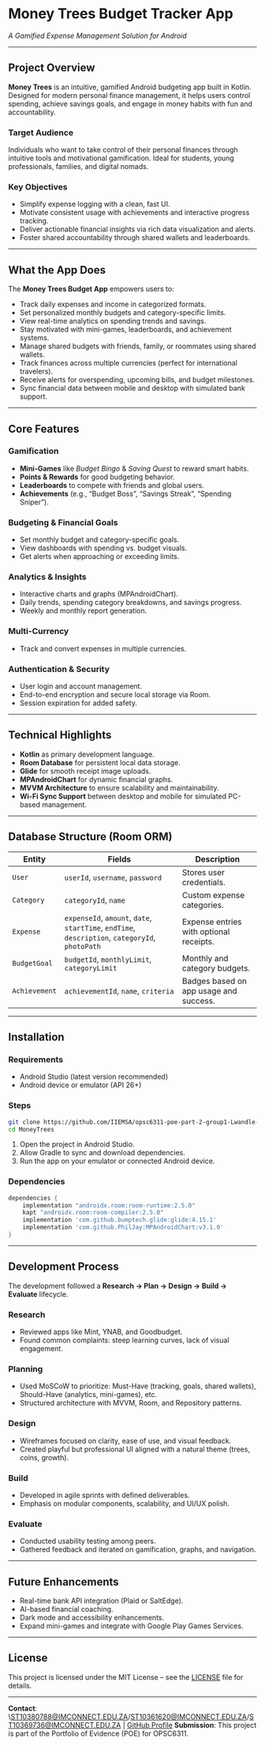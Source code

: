 # Money Trees Budget Tracker App

*A Gamified Expense Management Solution for Android*

---

##  Project Overview

**Money Trees** is an intuitive, gamified Android budgeting app built in Kotlin. Designed for modern personal finance management, it helps users control spending, achieve savings goals, and engage in money habits with fun and accountability.

###  Target Audience

Individuals who want to take control of their personal finances through intuitive tools and motivational gamification. Ideal for students, young professionals, families, and digital nomads.

### Key Objectives

* Simplify expense logging with a clean, fast UI.
* Motivate consistent usage with achievements and interactive progress tracking.
* Deliver actionable financial insights via rich data visualization and alerts.
* Foster shared accountability through shared wallets and leaderboards.

---

## What the App Does

The **Money Trees Budget App** empowers users to:

* Track daily expenses and income in categorized formats.
* Set personalized monthly budgets and category-specific limits.
* View real-time analytics on spending trends and savings.
* Stay motivated with mini-games, leaderboards, and achievement systems.
* Manage shared budgets with friends, family, or roommates using shared wallets.
* Track finances across multiple currencies (perfect for international travelers).
* Receive alerts for overspending, upcoming bills, and budget milestones.
* Sync financial data between mobile and desktop with simulated bank support.

---

## Core Features

### Gamification

* **Mini-Games** like *Budget Bingo* & *Saving Quest* to reward smart habits.
* **Points & Rewards** for good budgeting behavior.
* **Leaderboards** to compete with friends and global users.
* **Achievements** (e.g., “Budget Boss”, “Savings Streak”, “Spending Sniper”).

### Budgeting & Financial Goals

* Set monthly budget and category-specific goals.
* View dashboards with spending vs. budget visuals.
* Get alerts when approaching or exceeding limits.

### Analytics & Insights

* Interactive charts and graphs (MPAndroidChart).
* Daily trends, spending category breakdowns, and savings progress.
* Weekly and monthly report generation.

### Multi-Currency 

* Track and convert expenses in multiple currencies.

### Authentication & Security

* User login and account management.
* End-to-end encryption and secure local storage via Room.
* Session expiration for added safety.

---

## Technical Highlights

* **Kotlin** as primary development language.
* **Room Database** for persistent local data storage.
* **Glide** for smooth receipt image uploads.
* **MPAndroidChart** for dynamic financial graphs.
* **MVVM Architecture** to ensure scalability and maintainability.
* **Wi-Fi Sync Support** between desktop and mobile for simulated PC-based management.

---

## Database Structure (Room ORM)

| Entity        | Fields                                                                                          | Description                             |
| ------------- | ----------------------------------------------------------------------------------------------- | --------------------------------------- |
| `User`        | `userId`, `username`, `password`                                                                | Stores user credentials.                |
| `Category`    | `categoryId`, `name`                                                                            | Custom expense categories.              |
| `Expense`     | `expenseId`, `amount`, `date`, `startTime`, `endTime`, `description`, `categoryId`, `photoPath` | Expense entries with optional receipts. |
| `BudgetGoal`  | `budgetId`, `monthlyLimit`, `categoryLimit`                                                     | Monthly and category budgets.           |
| `Achievement` | `achievementId`, `name`, `criteria`                                                             | Badges based on app usage and success.  |

---

## Installation

### Requirements

* Android Studio (latest version recommended)
* Android device or emulator (API 26+)

### Steps

```bash
git clone https://github.com/IIEMSA/opsc6311-poe-part-2-group1-Lwandle-Chauke
cd MoneyTrees
```

1. Open the project in Android Studio.
2. Allow Gradle to sync and download dependencies.
3. Run the app on your emulator or connected Android device.

### Dependencies

```gradle
dependencies {
    implementation "androidx.room:room-runtime:2.5.0"
    kapt "androidx.room:room-compiler:2.5.0"
    implementation 'com.github.bumptech.glide:glide:4.15.1'
    implementation 'com.github.PhilJay:MPAndroidChart:v3.1.0'
}
```

---

## Development Process

The development followed a **Research → Plan → Design → Build → Evaluate** lifecycle.

### Research

* Reviewed apps like Mint, YNAB, and Goodbudget.
* Found common complaints: steep learning curves, lack of visual engagement.

### Planning

* Used MoSCoW to prioritize: Must-Have (tracking, goals, shared wallets), Should-Have (analytics, mini-games), etc.
* Structured architecture with MVVM, Room, and Repository patterns.

### Design

* Wireframes focused on clarity, ease of use, and visual feedback.
* Created playful but professional UI aligned with a natural theme (trees, coins, growth).

### Build

* Developed in agile sprints with defined deliverables.
* Emphasis on modular components, scalability, and UI/UX polish.

### Evaluate

* Conducted usability testing among peers.
* Gathered feedback and iterated on gamification, graphs, and navigation.

---

## Future Enhancements

* Real-time bank API integration (Plaid or SaltEdge).
* AI-based financial coaching.
* Dark mode and accessibility enhancements.
* Expand mini-games and integrate with Google Play Games Services.

---

## License

This project is licensed under the MIT License – see the [LICENSE](LICENSE) file for details.

---
**Contact**: \ST10380788@IMCONNECT.EDU.ZA/ST10361620@IMCONNECT.EDU.ZA/ST10369736@IMCONNECT.EDU.ZA | [GitHub Profile](https://github.com/IIEMSA/opsc6311-poe-part-2-group1-Lwandle-Chauke)
**Submission**: This project is part of the Portfolio of Evidence (POE) for OPSC6311.
